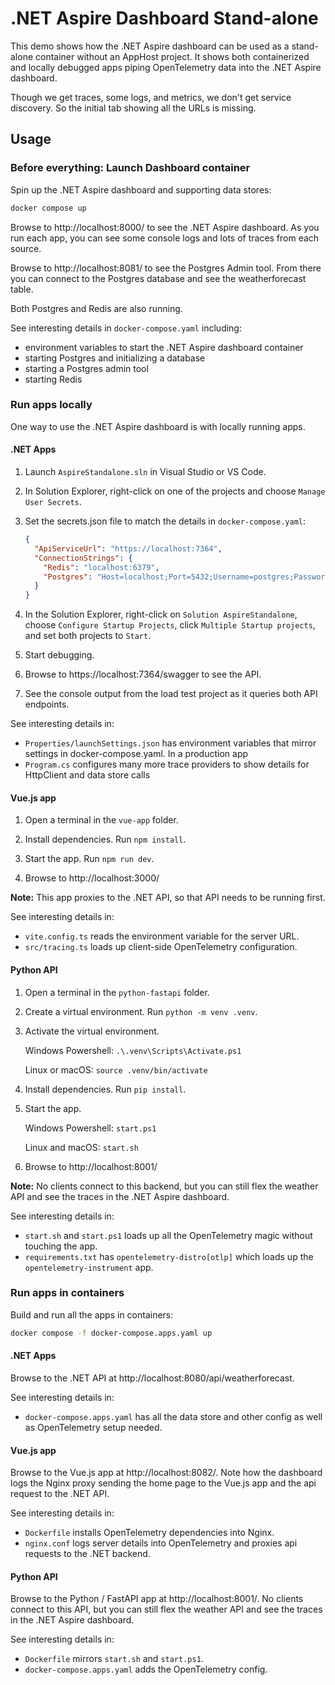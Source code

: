 .NET Aspire Dashboard Stand-alone
=================================

This demo shows how the .NET Aspire dashboard can be used as a stand-alone container without an AppHost project.  It shows both containerized and locally debugged apps piping OpenTelemetry data into the .NET Aspire dashboard.

Though we get traces, some logs, and metrics, we don't get service discovery.  So the initial tab showing all the URLs is missing.


Usage
-----

### Before everything: Launch Dashboard container

Spin up the .NET Aspire dashboard and supporting data stores:

```sh
docker compose up
```

Browse to http://localhost:8000/ to see the .NET Aspire dashboard.  As you run each app, you can see some console logs and lots of traces from each source.

Browse to http://localhost:8081/ to see the Postgres Admin tool.  From there you can connect to the Postgres database and see the weatherforecast table.

Both Postgres and Redis are also running.

See interesting details in `docker-compose.yaml` including:

- environment variables to start the .NET Aspire dashboard container
- starting Postgres and initializing a database
- starting a Postgres admin tool
- starting Redis


### Run apps locally

One way to use the .NET Aspire dashboard is with locally running apps.


#### .NET Apps

1. Launch `AspireStandalone.sln` in Visual Studio or VS Code.

2. In Solution Explorer, right-click on one of the projects and choose `Manage User Secrets`.

3. Set the secrets.json file to match the details in `docker-compose.yaml`:

   ```json
   {
     "ApiServiceUrl": "https://localhost:7364",
     "ConnectionStrings": {
       "Redis": "localhost:6379",
       "Postgres": "Host=localhost;Port=5432;Username=postgres;Password=Pa55word.;Database=weatherforecast"
     }
   }
   ```

4. In the Solution Explorer, right-click on `Solution AspireStandalone`, choose `Configure Startup Projects`, click `Multiple Startup projects`, and set both projects to `Start`.

5. Start debugging.

6. Browse to https://localhost:7364/swagger to see the API.

7. See the console output from the load test project as it queries both API endpoints.

See interesting details in:

- `Properties/launchSettings.json` has environment variables that mirror settings in docker-compose.yaml. In a production app
- `Program.cs` configures many more trace providers to show details for HttpClient and data store calls


#### Vue.js app

1. Open a terminal in the `vue-app` folder.

2. Install dependencies.  Run `npm install`.

3. Start the app.  Run `npm run dev`.

4. Browse to http://localhost:3000/

**Note:** This app proxies to the .NET API, so that API needs to be running first.

See interesting details in:

- `vite.config.ts` reads the environment variable for the server URL.
- `src/tracing.ts` loads up client-side OpenTelemetry configuration.


#### Python API

1. Open a terminal in the `python-fastapi` folder.

2. Create a virtual environment.  Run `python -m venv .venv`.

3. Activate the virtual environment.

   Windows Powershell: `.\.venv\Scripts\Activate.ps1`

   Linux or macOS: `source .venv/bin/activate`

4. Install dependencies.  Run `pip install`.

5. Start the app.

   Windows Powershell: `start.ps1`

   Linux and macOS: `start.sh`

6. Browse to http://localhost:8001/

**Note:** No clients connect to this backend, but you can still flex the weather API and see the traces in the .NET Aspire dashboard.

See interesting details in:

- `start.sh` and `start.ps1` loads up all the OpenTelemetry magic without touching the app.
- `requirements.txt` has `opentelemetry-distro[otlp]` which loads up the `opentelemetry-instrument` app.


### Run apps in containers

Build and run all the apps in containers:

```sh
docker compose -f docker-compose.apps.yaml up
```

#### .NET Apps

Browse to the .NET API at http://localhost:8080/api/weatherforecast.

See interesting details in:

- `docker-compose.apps.yaml` has all the data store and other config as well as OpenTelemetry setup needed.


#### Vue.js app

Browse to the Vue.js app at http://localhost:8082/.  Note how the dashboard logs the Nginx proxy sending the home page to the Vue.js app and the api request to the .NET API.

See interesting details in:

- `Dockerfile` installs OpenTelemetry dependencies into Nginx.
- `nginx.conf` logs server details into OpenTelemetry and proxies api requests to the .NET backend.


#### Python API

Browse to the Python / FastAPI app at http://localhost:8001/.  No clients connect to this API, but you can still flex the weather API and see the traces in the .NET Aspire dashboard.

See interesting details in:

- `Dockerfile` mirrors `start.sh` and `start.ps1`.
- `docker-compose.apps.yaml` adds the OpenTelemetry config.
